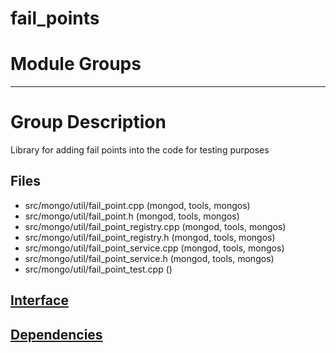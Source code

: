 # fail\_points

# Module Groups

-------------

# Group Description
Library for adding fail points into the code for testing purposes

## Files
- src/mongo/util/fail\_point.cpp   (mongod, tools, mongos)
- src/mongo/util/fail\_point.h   (mongod, tools, mongos)
- src/mongo/util/fail\_point\_registry.cpp   (mongod, tools, mongos)
- src/mongo/util/fail\_point\_registry.h   (mongod, tools, mongos)
- src/mongo/util/fail\_point\_service.cpp   (mongod, tools, mongos)
- src/mongo/util/fail\_point\_service.h   (mongod, tools, mongos)
- src/mongo/util/fail\_point\_test.cpp   ()

## [Interface](interface/0)

## [Dependencies](dependencies/0)
